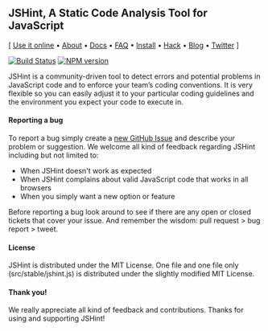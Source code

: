 JSHint, A Static Code Analysis Tool for JavaScript
--------------------------------------------------

\[ [Use it online](http://jshint.com/) • [About](http://jshint.com/about/) •
[Docs](http://jshint.com/docs/) • [FAQ](http://jshint.com/docs/faq) •
[Install](http://jshint.com/install/) • [Hack](http://jshint.com/hack/) •
[Blog](http://jshint.com/blog/) • [Twitter](https://twitter.com/jshint/) \]

[![Build Status](https://travis-ci.org/jshint/jshint.png?branch=master)](https://travis-ci.org/jshint/jshint)
[![NPM version](https://badge.fury.io/js/jshint.png)](http://badge.fury.io/js/jshint)

JSHint is a community-driven tool to detect errors and potential problems
in JavaScript code and to enforce your team’s coding conventions. It is
very flexible so you can easily adjust it to your particular coding guidelines
and the environment you expect your code to execute in.

#### Reporting a bug

To report a bug simply create a
[new GitHub Issue](https://github.com/jshint/jshint/issues/new) and describe
your problem or suggestion. We welcome all kind of feedback regarding
JSHint including but not limited to:

 * When JSHint doesn't work as expected
 * When JSHint complains about valid JavaScript code that works in all browsers
 * When you simply want a new option or feature

Before reporting a bug look around to see if there are any open or closed tickets
that cover your issue. And remember the wisdom: pull request > bug report > tweet.


#### License

JSHint is distributed under the MIT License. One file and one file only
(src/stable/jshint.js) is distributed under the slightly modified MIT License.


#### Thank you!

We really appreciate all kind of feedback and contributions. Thanks for using and supporting JSHint!
